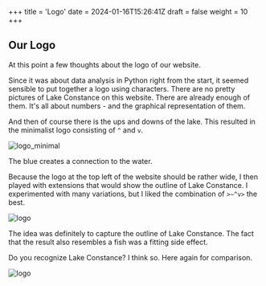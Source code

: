 +++
title = 'Logo'
date = 2024-01-16T15:26:41Z
draft = false
weight = 10
+++

## Our Logo

At this point a few thoughts about the logo of our website.

Since it was about data analysis in Python right from the start, it seemed sensible to put together a logo using characters. There are no pretty pictures of Lake Constance on this website. There are already enough of them. It's all about numbers - and the graphical representation of them.

And then of course there is the ups and downs of the lake. This resulted in the minimalist logo consisting of `^` and `v`.

![logo_minimal](/images/general/pegel-kn_grey-blue_minimal.png)

The blue creates a connection to the water.

Because the logo at the top left of the website should be rather wide, I then played with extensions that would show the outline of Lake Constance. I experimented with many variations, but I liked the combination of `>~^v>` the best.

![logo](/images/general/pegel-kn_grey-blue.png)

The idea was definitely to capture the outline of Lake Constance. The fact that the result also resembles a fish was a fitting side effect.

Do you recognize Lake Constance? I think so. Here again for comparison.

![logo](/images/general/pegel-kn_bodensee.png)
